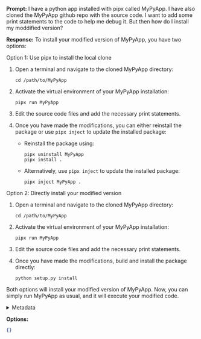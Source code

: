 **Prompt:**
I have a python app installed with pipx called MyPyApp. I have also cloned the MyPyApp github repo with the source code. I want to add some print statements to the code to help me debug it. But then how do I install my moddified version?

**Response:**
To install your modified version of MyPyApp, you have two options:

Option 1: Use pipx to install the local clone

1. Open a terminal and navigate to the cloned MyPyApp directory:
   ```
   cd /path/to/MyPyApp
   ```

2. Activate the virtual environment of your MyPyApp installation:
   ```
   pipx run MyPyApp
   ```

3. Edit the source code files and add the necessary print statements.

4. Once you have made the modifications, you can either reinstall the package or use `pipx inject` to update the installed package:
   - Reinstall the package using:
     ```
     pipx uninstall MyPyApp
     pipx install .
     ```
   - Alternatively, use `pipx inject` to update the installed package:
     ```
     pipx inject MyPyApp .
     ```

Option 2: Directly install your modified version

1. Open a terminal and navigate to the cloned MyPyApp directory:
   ```
   cd /path/to/MyPyApp
   ```

2. Activate the virtual environment of your MyPyApp installation:
   ```
   pipx run MyPyApp
   ```

3. Edit the source code files and add the necessary print statements.

4. Once you have made the modifications, build and install the package directly:
   ```
   python setup.py install
   ```

Both options will install your modified version of MyPyApp. Now, you can simply run MyPyApp as usual, and it will execute your modified code.

<details><summary>Metadata</summary>

- Duration: 11885 ms
- Datetime: 2023-09-08T15:08:44.531014
- Model: gpt-3.5-turbo-0613

</details>

**Options:**
```json
{}
```

